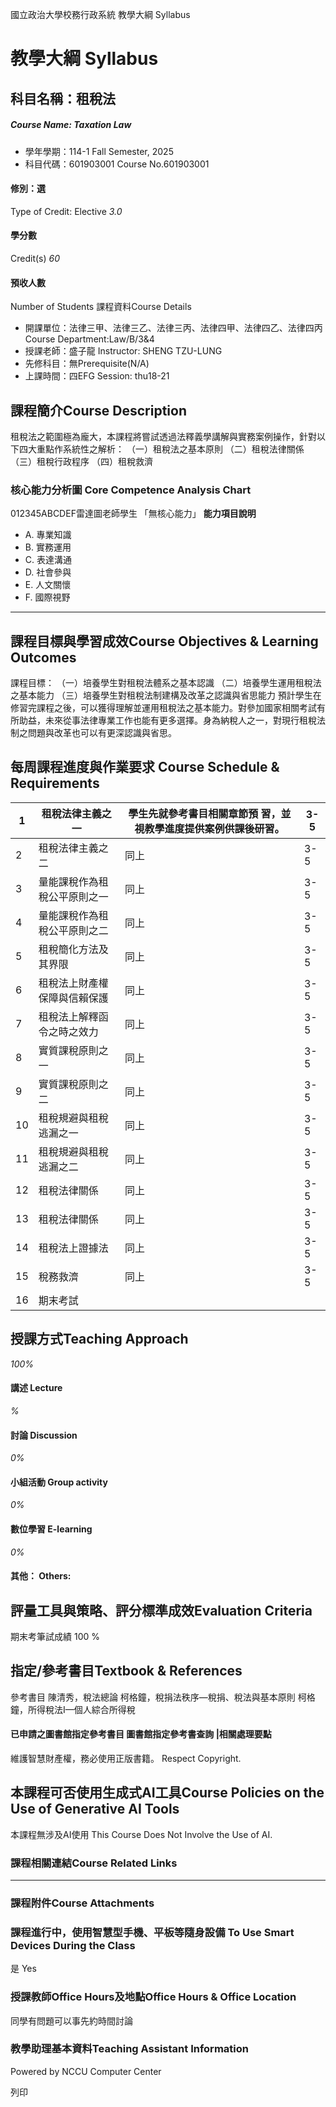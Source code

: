 國立政治大學校務行政系統 教學大綱 Syllabus
# 教學大綱 Syllabus
##  科目名稱：租稅法
#####  Course Name: Taxation Law
  * 學年學期：114-1 Fall Semester, 2025 
  * 科目代碼：601903001 Course No.601903001


#### 修別：選
Type of Credit: Elective 
_3.0_
#### 學分數
Credit(s)
_60_
#### 預收人數
Number of Students
課程資料Course Details
  * 開課單位：法律三甲、法律三乙、法律三丙、法律四甲、法律四乙、法律四丙 Course Department:Law/B/3&4 
  * 授課老師：盛子龍 Instructor: SHENG TZU-LUNG 
  * 先修科目：無Prerequisite(N/A)
  * 上課時間：四EFG Session: thu18-21


##  課程簡介Course Description
租稅法之範圍極為龐大，本課程將嘗試透過法釋義學講解與實務案例操作，針對以下四大重點作系統性之解析：
（一）租稅法之基本原則
（二）租稅法律關係
（三）租稅行政程序
（四）租稅救濟
###  核心能力分析圖 Core Competence Analysis Chart
012345ABCDEF雷達圖老師學生
「無核心能力」 
**能力項目說明**
  * A. 專業知識
  * B. 實務運用
  * C. 表達溝通
  * D. 社會參與
  * E. 人文關懷
  * F. 國際視野


* * *
##  課程目標與學習成效Course Objectives & Learning Outcomes 
課程目標：
（一）培養學生對租稅法體系之基本認識
（二）培養學生運用租稅法之基本能力
（三）培養學生對租稅法制建構及改革之認識與省思能力
預計學生在修習完課程之後，可以獲得理解並運用租稅法之基本能力。對參加國家相關考試有所助益，未來從事法律專業工作也能有更多選擇。身為納稅人之一，對現行租稅法制之問題與改革也可以有更深認識與省思。
##  每周課程進度與作業要求 Course Schedule & Requirements
1 |  租稅法律主義之一 |  學生先就參考書目相關章節預 習，並視教學進度提供案例供課後研習。 |  3-5  
---|---|---|---  
2 |  租稅法律主義之二 |  同上 |  3-5  
3 |  量能課稅作為租稅公平原則之一 |  同上 |  3-5  
4 |  量能課稅作為租稅公平原則之二 |  同上 |  3-5  
5 |  租稅簡化方法及其界限 |  同上 |  3-5  
6 |  租稅法上財產權保障與信賴保護 |  同上 |  3-5  
7 |  租稅法上解釋函令之時之效力 |  同上 |  3-5  
8 |  實質課稅原則之一 |  同上 |  3-5  
9 |  實質課稅原則之二 |  同上 |  3-5  
10 |  租稅規避與租稅逃漏之一 |  同上 |  3-5  
11 |  租稅規避與租稅逃漏之二 |  同上 |  3-5  
12 |  租稅法律關係 |  同上 |  3-5  
13 |  租稅法律關係 |  同上 |  3-5  
14 |  租稅法上證據法 |  同上 |  3-5  
15 |  稅務救濟 |  同上 |  3-5  
16 |  期末考試 |  |   
##  授課方式Teaching Approach
_100%_
####  講述 Lecture
_%_
####  討論 Discussion
_0%_
####  小組活動 Group activity
_0%_
####  數位學習 E-learning
_0%_
####  其他： Others:
##  評量工具與策略、評分標準成效Evaluation Criteria
期末考筆試成績 100 %
##  指定/參考書目Textbook & References
參考書目
陳清秀，稅法總論
柯格鐘，稅捐法秩序—稅捐、稅法與基本原則
柯格鐘，所得稅法I—個人綜合所得稅
####  已申請之圖書館指定參考書目  圖書館指定參考書查詢 |相關處理要點
維護智慧財產權，務必使用正版書籍。 Respect Copyright.
##  本課程可否使用生成式AI工具Course Policies on the Use of Generative AI Tools
本課程無涉及AI使用 This Course Does Not Involve the Use of AI.
###  課程相關連結Course Related Links
* * *
###  課程附件Course Attachments
###  課程進行中，使用智慧型手機、平板等隨身設備 To Use Smart Devices During the Class
是  Yes
###  授課教師Office Hours及地點Office Hours & Office Location
同學有問題可以事先約時間討論
###  教學助理基本資料Teaching Assistant Information
Powered by NCCU Computer Center
  
列印
